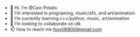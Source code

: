 - 👋 Hi, I’m @Ceo-Potato
- 👀 I’m interested in programing, music/sfx, and art/animation
- 🌱 I’m currently learning c++/python, music, art/animation
- 💞️ I’m looking to collaborate on idk
- 📫 How to reach me foxy06900@gmail.com

<!---
Ceo-Potato/Ceo-Potato is a ✨ special ✨ repository because its `README.md` (this file) appears on your GitHub profile.
You can click the Preview link to take a look at your changes.
--->
